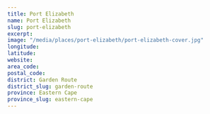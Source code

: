 ```yaml
---
title: Port Elizabeth
name: Port Elizabeth
slug: port-elizabeth
excerpt: 
image: "/media/places/port-elizabeth/port-elizabeth-cover.jpg"
longitude: 
latitude: 
website: 
area_code: 
postal_code: 
district: Garden Route
district_slug: garden-route
province: Eastern Cape
province_slug: eastern-cape
---
```


